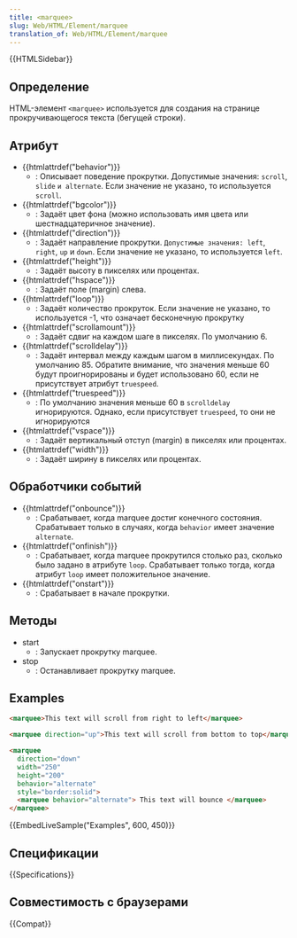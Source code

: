 ```yaml
---
title: <marquee>
slug: Web/HTML/Element/marquee
translation_of: Web/HTML/Element/marquee
---
```


{{HTMLSidebar}}

## Определение

HTML-элемент `<marquee>` используется для создания на странице прокручивающегося текста (бегущей строки).

## Атрибут

- {{htmlattrdef("behavior")}}
  - : Описывает поведение прокрутки. Допустимые значения: `scroll`, `slide` `и alternate`. Если значение не указано, то используется `scroll`.
- {{htmlattrdef("bgcolor")}}
  - : Задаёт цвет фона (можно использовать имя цвета или шестнадцатеричное значение).
- {{htmlattrdef("direction")}}
  - : Задаёт направление прокрутки. `Допустимые значения: left`, `right`, `up` и `down`. Если значение не указано, то используется `left`.
- {{htmlattrdef("height")}}
  - : Задаёт высоту в пикселях или процентах.
- {{htmlattrdef("hspace")}}
  - : Задаёт поле (margin) слева.
- {{htmlattrdef("loop")}}
  - : Задаёт количество прокруток. Если значение не указано, то используется -1, что означает бесконечную прокрутку
- {{htmlattrdef("scrollamount")}}
  - : Задаёт сдвиг на каждом шаге в пикселях. По умолчанию 6.
- {{htmlattrdef("scrolldelay")}}
  - : Задаёт интервал между каждым шагом в миллисекундах. По умолчанию 85. Обратите внимание, что значения меньше 60 будут проигнорированы и будет использовано 60, если не присутствует атрибут `truespeed`.
- {{htmlattrdef("truespeed")}}
  - : По умолчанию значения меньше 60 в `scrolldelay` игнорируются. Однако, если присутствует `truespeed`, то они не игнорируются
- {{htmlattrdef("vspace")}}
  - : Задаёт вертикальный отступ (margin) в пикселях или процентах.
- {{htmlattrdef("width")}}
  - : Задаёт ширину в пикселях или процентах.

## Обработчики событий

- {{htmlattrdef("onbounce")}}
  - : Срабатывает, когда marquee достиг конечного состояния. Срабатывает только в случаях, когда `behavior` имеет значение `alternate`.
- {{htmlattrdef("onfinish")}}
  - : Срабатывает, когда marquee прокрутился столько раз, сколько было задано в атрибуте `loop`. Срабатывает только тогда, когда атрибут `loop` имеет положительное значение.
- {{htmlattrdef("onstart")}}
  - : Срабатывает в начале прокрутки.

## Методы

- start
  - : Запускает прокрутку marquee.
- stop
  - : Останавливает прокрутку marquee.

## Examples

```html
<marquee>This text will scroll from right to left</marquee>

<marquee direction="up">This text will scroll from bottom to top</marquee>

<marquee
  direction="down"
  width="250"
  height="200"
  behavior="alternate"
  style="border:solid">
  <marquee behavior="alternate"> This text will bounce </marquee>
</marquee>
```

{{EmbedLiveSample("Examples", 600, 450)}}

## Спецификации

{{Specifications}}

## Совместимость с браузерами

{{Compat}}
